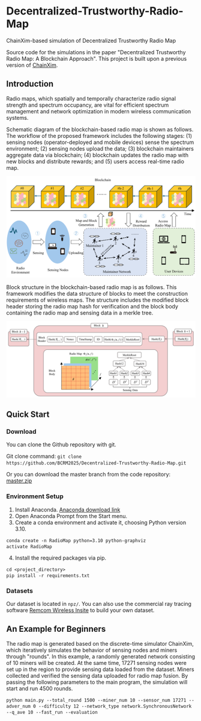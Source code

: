 # Decentralized-Trustworthy-Radio-Map

ChainXim-based simulation of Decentralized Trustworthy Radio Map

Source code for the simulations in the paper "Decentralized Trustworthy Radio Map: A Blockchain Approach". This project is built upon a previous version of [ChainXim](https://github.com/XinLab-SEU/ChainXim).

## Introduction

Radio maps, which spatially and temporally characterize radio signal strength and spectrum occupancy, are vital for efficient spectrum management and network optimization in modern wireless communication systems.

Schematic diagram of the blockchain-based radio map is shown as follows. The workflow of the proposed framework includes the following stages: (1) sensing nodes (operator-deployed and mobile devices) sense the spectrum environment; 
(2) sensing nodes upload the data; (3) blockchain maintainers aggregate data via blockchain; (4) blockchain updates the radio map with new blocks and distribute rewards; and (5) users access real-time radio map.

![Schematic diagram](doc/Framework.svg)

Block structure in the blockchain-based radio map is as follows. This framework modifies the data structure of blocks to meet the construction requirements of wireless maps. 
The structure includes the modified block header storing the radio map hash for verification and the block body containing the radio map and sensing data in a merkle tree.

![Block structure](doc/Block.svg)

## Quick Start
### Download

You can clone the Github repository with git.

Git clone command: `git clone https://github.com/BCRM2025/Decentralized-Trustworthy-Radio-Map.git`

Or you can download the master branch from the code repository: [master.zip](https://github.com/BCRM2025/Decentralized-Trustworthy-Radio-Map/archive/refs/heads/master.zip)

### Environment Setup
1. Install Anaconda. [Anaconda download link](https://www.anaconda.com/download)
2. Open Anaconda Prompt from the Start menu.
3. Create a conda environment and activate it, choosing Python version 3.10.
```
conda create -n RadioMap python=3.10 python-graphviz
activate RadioMap
```
4. Install the required packages via pip.
```
cd <project_directory>
pip install -r requirements.txt
```

### Datasets

Our dataset is located in `npz/`. You can also use the commercial ray tracing software [Remcom Wireless Insite](https://www.remcom.com/wireless-insite-em-propagation-software) to build your own dataset.

## An Example for Beginners

The radio map is generated based on the discrete-time simulator ChainXim, which iteratively simulates the behavior of sensing nodes and miners through "rounds". 
In this example, a randomly generated network consisting of 10 miners will be created. At the same time, 17271 sensing nodes were set up in the region to provide sensing data loaded from the dataset. 
Miners collected and verified the sensing data uploaded for radio map fusion. By passing the following parameters to the main program, the simulation will start and run 4500 rounds.

```
python main.py --total_round 1500 --miner_num 10 --sensor_num 17271 --adver_num 0 --difficulty 12 --network_type network.SynchronousNetwork --q_ave 10 --fast_run --evaluation

```

